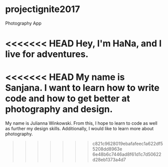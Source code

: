 # projectignite2017
Photography App

<<<<<<< HEAD
Hey, I'm HaNa, and I live for adventures.
=======
<<<<<<< HEAD
My name is Sanjana. I want to learn how to write code and how to get better at photography and design.
=======
My name is Julianna Winkowski. From this, I hope to learn to code as well as further my design skills. Additionally, I would like to learn more about photography. 
>>>>>>> c821c9628019ebafafeec1a622df55208dd8963e
>>>>>>> 6e48b6c7446ad8f61d1c7d50622d28eb1373a4d7
